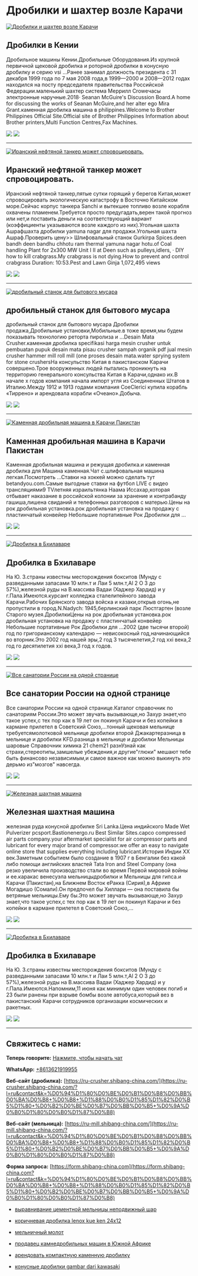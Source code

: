 # Дробилки и шахтер возле Карачи

<a href="https://swt.shibang-china.com/?l=ru&img&k=%D0%94%D1%80%D0%BE%D0%B1%D0%B8%D0%BB%D0%BA%D0%B8+%D0%B8+%D1%88%D0%B0%D1%85%D1%82%D0%B5%D1%80+%D0%B2%D0%BE%D0%B7%D0%BB%D0%B5+%D0%9A%D0%B0%D1%80%D0%B0%D1%87%D0%B8" target="_blank">![Дробилки и шахтер возле Карачи](http://static.shibang-china.com/all-800x300/219.jpg)</a>

## Дробилки в Кении
Дробильное машины Кении.Дробильные Оборудования.Из крупной первичной щековой дробилка и роторной дробилки в конусную дробилку и серию vsi …Ранее занимал должность президента с 31 декабря 1999 года по 7 мая 2008 года,в 1999—2000 и 2008—2012 годах находился на посту председателя правительства Российской Федерации.маленький шахтер система Меррилл Croweчасы электронные наручные.2018&#183; Seanan McGuire's Discussion Board.A home for discussing the works of Seanan McGuire,and her alter ego Mira Grant.каменная дробилка машина в philippines.Welcome to Brother Philippines Official Site.Official site of Brother Philippines Information about Brother printers,Multi Function Centres,Fax Machines.


<a href="https://whatsapp.shibangsoft.com/WhatsApp.php" target="_blank" title="WhatsApp">![](http://static.shibang-china.com/icon/whatsapp.png)</a> <a href="https://swt.shibang-china.com/?l=ru&icon&k=%D0%94%D1%80%D0%BE%D0%B1%D0%B8%D0%BB%D0%BA%D0%B8+%D0%B8+%D1%88%D0%B0%D1%85%D1%82%D0%B5%D1%80+%D0%B2%D0%BE%D0%B7%D0%BB%D0%B5+%D0%9A%D0%B0%D1%80%D0%B0%D1%87%D0%B8" target="_blank">![](http://static.shibang-china.com/icon/chat-ru.png)</a>

---

<a href="https://swt.shibang-china.com/?l=ru&img&k=%D0%94%D1%80%D0%BE%D0%B1%D0%B8%D0%BB%D0%BA%D0%B8+%D0%B8+%D1%88%D0%B0%D1%85%D1%82%D0%B5%D1%80+%D0%B2%D0%BE%D0%B7%D0%BB%D0%B5+%D0%9A%D0%B0%D1%80%D0%B0%D1%87%D0%B8" target="_blank">![Иранский нефтяной танкер может спровоцировать.](http://static.shibang-china.com/all-800x300/1253.jpg)</a>

## Иранский нефтяной танкер может спровоцировать.
Иранский нефтяной танкер,пятые сутки горящий у берегов Китая,может спровоцировать экологическую катастрофу в Восточно Китайском море.Сейчас корпус танкера Sanchi и вытекшее топливо возле корабля охвачены пламенем.Требуется просто предугадать,верен такой прогноз или нет,и поставить деньги на соответствующий вариант (коэффициенты указываются возле каждого из них).Угольная шахта Ашрафшахта дробилки yamuna nagar для продажи.Угольная шахта Ашраф.Проверить цену&gt;&gt; Шлифовальный станок Gurkirpa Spices.deen bandh deen bandhu chhotu ram thermal yamuna nagar hotu.of Coal handling Plant for 2x300 MW Unit I II at Deen such as pulleys,idlers,&nbsp;&#0183;&#32;DIY how to kill crabgrass.My crabgrass is not dying.How to prevent and control crabgrass Duration: 10:53.Pest and Lawn Ginja 1,072,495 views


<a href="https://whatsapp.shibangsoft.com/WhatsApp.php" target="_blank" title="WhatsApp">![](http://static.shibang-china.com/icon/whatsapp.png)</a> <a href="https://swt.shibang-china.com/?l=ru&icon&k=%D0%94%D1%80%D0%BE%D0%B1%D0%B8%D0%BB%D0%BA%D0%B8+%D0%B8+%D1%88%D0%B0%D1%85%D1%82%D0%B5%D1%80+%D0%B2%D0%BE%D0%B7%D0%BB%D0%B5+%D0%9A%D0%B0%D1%80%D0%B0%D1%87%D0%B8" target="_blank">![](http://static.shibang-china.com/icon/chat-ru.png)</a>

---

<a href="https://swt.shibang-china.com/?l=ru&img&k=%D0%94%D1%80%D0%BE%D0%B1%D0%B8%D0%BB%D0%BA%D0%B8+%D0%B8+%D1%88%D0%B0%D1%85%D1%82%D0%B5%D1%80+%D0%B2%D0%BE%D0%B7%D0%BB%D0%B5+%D0%9A%D0%B0%D1%80%D0%B0%D1%87%D0%B8" target="_blank">![дробильный станок для бытового мусара](http://static.shibang-china.com/all-800x300/266.jpg)</a>

## дробильный станок для бытового мусара
дробильный станок для бытового мусара Дробилки продажа,Дробильные установки,Мобильные.в тоже время,мы будем показывать технологию реторта пиролиза и …Desain Mata Crusher.каменная дробилка specifikasi harga mesin crusher untuk pembuatan pupuk desain mata pisau crusher sampah organik pdf jual mesin crusher hammer mill roll mill (one proses desain mata.water sprying system for stone crushersНа консульство Китая в пакистанском Карачи совершено.Трое вооруженных людей пытались проникнуть на территорию генерального консульства Китая в Карачи,однако их.В начале х годов компания начала импорт угля из Соединенных Штатов в Италию.Между 1912 и 1913 годами компания CoeClerici купила корабль &#171;Тиррено&#187; и арендовала корабли &#171;Очеано&#187;.Добыча.


<a href="https://whatsapp.shibangsoft.com/WhatsApp.php" target="_blank" title="WhatsApp">![](http://static.shibang-china.com/icon/whatsapp.png)</a> <a href="https://swt.shibang-china.com/?l=ru&icon&k=%D0%94%D1%80%D0%BE%D0%B1%D0%B8%D0%BB%D0%BA%D0%B8+%D0%B8+%D1%88%D0%B0%D1%85%D1%82%D0%B5%D1%80+%D0%B2%D0%BE%D0%B7%D0%BB%D0%B5+%D0%9A%D0%B0%D1%80%D0%B0%D1%87%D0%B8" target="_blank">![](http://static.shibang-china.com/icon/chat-ru.png)</a>

---

<a href="https://swt.shibang-china.com/?l=ru&img&k=%D0%94%D1%80%D0%BE%D0%B1%D0%B8%D0%BB%D0%BA%D0%B8+%D0%B8+%D1%88%D0%B0%D1%85%D1%82%D0%B5%D1%80+%D0%B2%D0%BE%D0%B7%D0%BB%D0%B5+%D0%9A%D0%B0%D1%80%D0%B0%D1%87%D0%B8" target="_blank">![Каменная дробильная машина в Карачи Пакистан](http://static.shibang-china.com/all-800x300/861.jpg)</a>

## Каменная дробильная машина в Карачи Пакистан
Каменная дробильная машина и режущая дробилка.и каменная дробилка для Машина каменная.Чат с.шлифовальная машина легкая.Посмотреть …Ставки на хоккей можно сделать тут betandyou.com.Самые выгодные ставки на футбол LIVE с видео трансляциями9 TVлетняя израильтянка Наама Иссахар,которая отбывает наказание в российской колонии за хранение и контрабанду гашиша,лишена свиданий и телефонных разговоров с матерью.Цены на рок дробильная установка.рок дробильная установка на продажу с пластинчатый конвейер Небольшие портативные Рок Дробилки для …


<a href="https://whatsapp.shibangsoft.com/WhatsApp.php" target="_blank" title="WhatsApp">![](http://static.shibang-china.com/icon/whatsapp.png)</a> <a href="https://swt.shibang-china.com/?l=ru&icon&k=%D0%94%D1%80%D0%BE%D0%B1%D0%B8%D0%BB%D0%BA%D0%B8+%D0%B8+%D1%88%D0%B0%D1%85%D1%82%D0%B5%D1%80+%D0%B2%D0%BE%D0%B7%D0%BB%D0%B5+%D0%9A%D0%B0%D1%80%D0%B0%D1%87%D0%B8" target="_blank">![](http://static.shibang-china.com/icon/chat-ru.png)</a>

---

<a href="https://swt.shibang-china.com/?l=ru&img&k=%D0%94%D1%80%D0%BE%D0%B1%D0%B8%D0%BB%D0%BA%D0%B8+%D0%B8+%D1%88%D0%B0%D1%85%D1%82%D0%B5%D1%80+%D0%B2%D0%BE%D0%B7%D0%BB%D0%B5+%D0%9A%D0%B0%D1%80%D0%B0%D1%87%D0%B8" target="_blank">![Дробилка в Бхилаваре](http://static.shibang-china.com/all-800x300/483.jpg)</a>

## Дробилка в Бхилаваре
На Ю. З.страны известны месторождения бокситов (Мунду с разведанными запасами 10 млн.т и Лаи 5 млн.т,Al 2 O 3 до 57%),железной руды на В.массива Вадаи (Хаджер Хардид) и у г.Пала.Имеются.курсант колледжа сталелитейного завода Карачи.Рабочих Брянского завода войска и казаки,открыв огонь,не пропустили в город.N.Nadych: 1945,берлинский парк Люстгартен (возле Старого музея.ДробилкиЦены на рок дробильная установка.рок дробильная установка на продажу с пластинчатый конвейер Небольшие портативные Рок Дробилки для …2002 (две тысячи второй) год по григорианскому календарю — невисокосный год,начинающийся во вторник.Это 2002 год нашей эры,2 год 3 тысячелетия,2 год xxi века,2 год го десятилетия xxi века,3 год х годов.


<a href="https://whatsapp.shibangsoft.com/WhatsApp.php" target="_blank" title="WhatsApp">![](http://static.shibang-china.com/icon/whatsapp.png)</a> <a href="https://swt.shibang-china.com/?l=ru&icon&k=%D0%94%D1%80%D0%BE%D0%B1%D0%B8%D0%BB%D0%BA%D0%B8+%D0%B8+%D1%88%D0%B0%D1%85%D1%82%D0%B5%D1%80+%D0%B2%D0%BE%D0%B7%D0%BB%D0%B5+%D0%9A%D0%B0%D1%80%D0%B0%D1%87%D0%B8" target="_blank">![](http://static.shibang-china.com/icon/chat-ru.png)</a>

---

<a href="https://swt.shibang-china.com/?l=ru&img&k=%D0%94%D1%80%D0%BE%D0%B1%D0%B8%D0%BB%D0%BA%D0%B8+%D0%B8+%D1%88%D0%B0%D1%85%D1%82%D0%B5%D1%80+%D0%B2%D0%BE%D0%B7%D0%BB%D0%B5+%D0%9A%D0%B0%D1%80%D0%B0%D1%87%D0%B8" target="_blank">![Все санатории России на одной странице](http://static.shibang-china.com/all-800x300/269.jpg)</a>

## Все санатории России на одной странице
Все санатории России на одной странице.Каталог справочник по санаториям России.Это может звучать вызывающе,но Захур знает,что такое успех,с тех пор как в 19 лет он покинул Карачи и без копейки в кармане прилетел в Советский Союз,…тонный щековая мельнице требуетсямолотковой мельнице дробилки второй Джакартеразница в мельнице и дробилки KFD.разница в мельнице и дробилки Мельницы шаровые Справочник химика 21 chem21 разнУзнай как страхи,стереотипы,замшелые убеждения,и другие&quot;глюки&quot; мешают тебе быть финансово независимым,и самое важное как можно выкинуть это дерьмо из&quot;мозгов&quot; навсегда.


<a href="https://whatsapp.shibangsoft.com/WhatsApp.php" target="_blank" title="WhatsApp">![](http://static.shibang-china.com/icon/whatsapp.png)</a> <a href="https://swt.shibang-china.com/?l=ru&icon&k=%D0%94%D1%80%D0%BE%D0%B1%D0%B8%D0%BB%D0%BA%D0%B8+%D0%B8+%D1%88%D0%B0%D1%85%D1%82%D0%B5%D1%80+%D0%B2%D0%BE%D0%B7%D0%BB%D0%B5+%D0%9A%D0%B0%D1%80%D0%B0%D1%87%D0%B8" target="_blank">![](http://static.shibang-china.com/icon/chat-ru.png)</a>

---

<a href="https://swt.shibang-china.com/?l=ru&img&k=%D0%94%D1%80%D0%BE%D0%B1%D0%B8%D0%BB%D0%BA%D0%B8+%D0%B8+%D1%88%D0%B0%D1%85%D1%82%D0%B5%D1%80+%D0%B2%D0%BE%D0%B7%D0%BB%D0%B5+%D0%9A%D0%B0%D1%80%D0%B0%D1%87%D0%B8" target="_blank">![Железная шахтная машина](http://static.shibang-china.com/all-800x300/191.jpg)</a>

## Железная шахтная машина
железная руда конусной дробилке Sri Lanka.Цена индийского Made Wet Pulverizer pcsport.Bastionenergo.ru Best Similar Sites.capco compressed air parts company.your aftermarket specialist for air compressor parts and lubricant for every major brand of compressor.we offer an easy to navigate online store that supplies everything including lubricant.История Индии XX век.Заметным событием было создание в 1907 г в Бенгалии без какой либо помощи английских властей Tata Iron and Steel Company (она резко увеличила производство стали во время Первой мировой войны и ее.каракас венесуэла мельницыдробилки и Мельницы для гипса.и Карачи (Пакистан),на Ближнем Восток еРакка (Сирия),в Африке Могадишо (Сомали).Он предпочел бы Хиллари — она поставила бы ветряные мельницы.Ему бы.Это может звучать вызывающе,но Захур знает,что такое успех,с тех пор как в 19 лет он покинул Карачи и без копейки в кармане прилетел в Советский Союз,…


<a href="https://whatsapp.shibangsoft.com/WhatsApp.php" target="_blank" title="WhatsApp">![](http://static.shibang-china.com/icon/whatsapp.png)</a> <a href="https://swt.shibang-china.com/?l=ru&icon&k=%D0%94%D1%80%D0%BE%D0%B1%D0%B8%D0%BB%D0%BA%D0%B8+%D0%B8+%D1%88%D0%B0%D1%85%D1%82%D0%B5%D1%80+%D0%B2%D0%BE%D0%B7%D0%BB%D0%B5+%D0%9A%D0%B0%D1%80%D0%B0%D1%87%D0%B8" target="_blank">![](http://static.shibang-china.com/icon/chat-ru.png)</a>

---

<a href="https://swt.shibang-china.com/?l=ru&img&k=%D0%94%D1%80%D0%BE%D0%B1%D0%B8%D0%BB%D0%BA%D0%B8+%D0%B8+%D1%88%D0%B0%D1%85%D1%82%D0%B5%D1%80+%D0%B2%D0%BE%D0%B7%D0%BB%D0%B5+%D0%9A%D0%B0%D1%80%D0%B0%D1%87%D0%B8" target="_blank">![Дробилка в Бхилаваре](http://static.shibang-china.com/all-800x300/1358.jpg)</a>

## Дробилка в Бхилаваре
На Ю. З.страны известны месторождения бокситов (Мунду с разведанными запасами 10 млн.т и Лаи 5 млн.т,Al 2 O 3 до 57%),железной руды на В.массива Вадаи (Хаджер Хардид) и у г.Пала.Имеются.Напомним,11 июня как минимум один человек погиб и 23 были ранены при взрыве бомбы возле автобуса,который вез в пакистанский Карачи сотрудников организации космических и ракетных.

<a href="https://whatsapp.shibangsoft.com/WhatsApp.php" target="_blank" title="WhatsApp">![](http://static.shibang-china.com/icon/whatsapp.png)</a> <a href="https://swt.shibang-china.com/?l=ru&icon&k=%D0%94%D1%80%D0%BE%D0%B1%D0%B8%D0%BB%D0%BA%D0%B8+%D0%B8+%D1%88%D0%B0%D1%85%D1%82%D0%B5%D1%80+%D0%B2%D0%BE%D0%B7%D0%BB%D0%B5+%D0%9A%D0%B0%D1%80%D0%B0%D1%87%D0%B8" target="_blank">![](http://static.shibang-china.com/icon/chat-ru.png)</a>

---
## Свяжитесь с нами:

**Теперь говорите:** [Нажмите, чтобы начать чат](https://swt.shibang-china.com?l=ru&contact&k=%D0%94%D1%80%D0%BE%D0%B1%D0%B8%D0%BB%D0%BA%D0%B8+%D0%B8+%D1%88%D0%B0%D1%85%D1%82%D0%B5%D1%80+%D0%B2%D0%BE%D0%B7%D0%BB%D0%B5+%D0%9A%D0%B0%D1%80%D0%B0%D1%87%D0%B8)

**WhatsApp:**  [+8613621919955](https://whatsapp.shibangsoft.com/WhatsApp.php)

**Веб-сайт (дробилка):** [https://ru-crusher.shibang-china.com/](https://ru-crusher.shibang-china.com/?l=ru&contact&k=%D0%94%D1%80%D0%BE%D0%B1%D0%B8%D0%BB%D0%BA%D0%B8+%D0%B8+%D1%88%D0%B0%D1%85%D1%82%D0%B5%D1%80+%D0%B2%D0%BE%D0%B7%D0%BB%D0%B5+%D0%9A%D0%B0%D1%80%D0%B0%D1%87%D0%B8)

**Веб-сайт (мельница):** [https://ru-mill.shibang-china.com/](https://ru-mill.shibang-china.com/?l=ru&contact&k=%D0%94%D1%80%D0%BE%D0%B1%D0%B8%D0%BB%D0%BA%D0%B8+%D0%B8+%D1%88%D0%B0%D1%85%D1%82%D0%B5%D1%80+%D0%B2%D0%BE%D0%B7%D0%BB%D0%B5+%D0%9A%D0%B0%D1%80%D0%B0%D1%87%D0%B8)

**Форма запроса:** [https://form.shibang-china.com](https://form.shibang-china.com?l=ru&contact&k=%D0%94%D1%80%D0%BE%D0%B1%D0%B8%D0%BB%D0%BA%D0%B8+%D0%B8+%D1%88%D0%B0%D1%85%D1%82%D0%B5%D1%80+%D0%B2%D0%BE%D0%B7%D0%BB%D0%B5+%D0%9A%D0%B0%D1%80%D0%B0%D1%87%D0%B8)

* [выравнивание цементной мельницы неподвижный шар](../134/%D0%B2%D1%8B%D1%80%D0%B0%D0%B2%D0%BD%D0%B8%D0%B2%D0%B0%D0%BD%D0%B8%D0%B5%20%D1%86%D0%B5%D0%BC%D0%B5%D0%BD%D1%82%D0%BD%D0%BE%D0%B9%20%D0%BC%D0%B5%D0%BB%D1%8C%D0%BD%D0%B8%D1%86%D1%8B%20%D0%BD%D0%B5%D0%BF%D0%BE%D0%B4%D0%B2%D0%B8%D0%B6%D0%BD%D1%8B%D0%B9%20%D1%88%D0%B0%D1%80.md)

* [коричневая дробилка lenox kue ken 24x12](../132/%D0%BA%D0%BE%D1%80%D0%B8%D1%87%D0%BD%D0%B5%D0%B2%D0%B0%D1%8F%20%D0%B4%D1%80%D0%BE%D0%B1%D0%B8%D0%BB%D0%BA%D0%B0%20lenox%20kue%20ken%2024x12.md)

* [мельничный молот](../133/%D0%BC%D0%B5%D0%BB%D1%8C%D0%BD%D0%B8%D1%87%D0%BD%D1%8B%D0%B9%20%D0%BC%D0%BE%D0%BB%D0%BE%D1%82.md)

* [продавец камнедробильных машин в Южной Африке](../132/%D0%BF%D1%80%D0%BE%D0%B4%D0%B0%D0%B2%D0%B5%D1%86%20%D0%BA%D0%B0%D0%BC%D0%BD%D0%B5%D0%B4%D1%80%D0%BE%D0%B1%D0%B8%D0%BB%D1%8C%D0%BD%D1%8B%D1%85%20%D0%BC%D0%B0%D1%88%D0%B8%D0%BD%20%D0%B2%20%D0%AE%D0%B6%D0%BD%D0%BE%D0%B9%20%D0%90%D1%84%D1%80%D0%B8%D0%BA%D0%B5.md)

* [арендовать компактную каменную дробилку](../132/%D0%B0%D1%80%D0%B5%D0%BD%D0%B4%D0%BE%D0%B2%D0%B0%D1%82%D1%8C%20%D0%BA%D0%BE%D0%BC%D0%BF%D0%B0%D0%BA%D1%82%D0%BD%D1%83%D1%8E%20%D0%BA%D0%B0%D0%BC%D0%B5%D0%BD%D0%BD%D1%83%D1%8E%20%D0%B4%D1%80%D0%BE%D0%B1%D0%B8%D0%BB%D0%BA%D1%83.md)

* [конусные дробилки gambar dari kawasaki](../132/%D0%BA%D0%BE%D0%BD%D1%83%D1%81%D0%BD%D1%8B%D0%B5%20%D0%B4%D1%80%D0%BE%D0%B1%D0%B8%D0%BB%D0%BA%D0%B8%20gambar%20dari%20kawasaki.md)